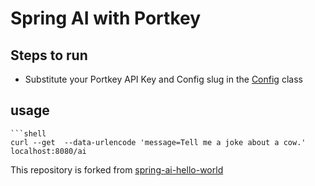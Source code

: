 # Spring AI with Portkey

## Steps to run
- Substitute your Portkey API Key and Config slug in the [Config](https://github.com/narengogi/portkey-spring-ai-hello-world-example/blob/main/src/main/java/org/springframework/ai/openai/samples/helloworld/Config.java) class

## usage
```
```shell
curl --get  --data-urlencode 'message=Tell me a joke about a cow.' localhost:8080/ai 
```


This repository is forked from [spring-ai-hello-world](https://github.com/rd-1-2022/ai-openai-helloworld/tree/main)

